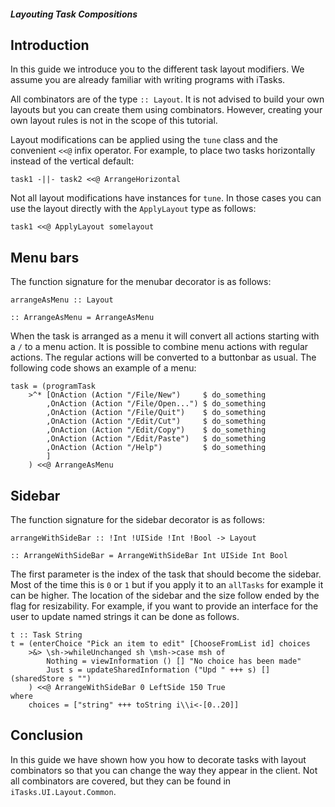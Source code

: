 ##### Layouting Task Compositions

## Introduction
In this guide we introduce you to the different task layout modifiers.
We assume you are already familiar with writing programs with iTasks.

All combinators are of the type `:: Layout`.
It is not advised to build your own layouts but you can create them using combinators.
However, creating your own layout rules is not in the scope of this tutorial.

Layout modifications can be applied using the `tune` class and the convenient `<<@` infix operator.
For example, to place two tasks horizontally instead of the vertical default:

```clean
task1 -||- task2 <<@ ArrangeHorizontal
```

Not all layout modifications have instances for `tune`.
In those cases you can use the layout directly with the `ApplyLayout` type as follows:
```clean
task1 <<@ ApplyLayout somelayout
```

## Menu bars
The function signature for the menubar decorator is as follows:
```clean
arrangeAsMenu :: Layout

:: ArrangeAsMenu = ArrangeAsMenu
```

When the task is arranged as a menu it will convert all actions starting with a `/` to a menu action.
It is possible to combine menu actions with regular actions.
The regular actions will be converted to a buttonbar as usual.
The following code shows an example of a menu:

```clean
task = (programTask
	>^* [OnAction (Action "/File/New")     $ do_something
		,OnAction (Action "/File/Open...") $ do_something
		,OnAction (Action "/File/Quit")    $ do_something
		,OnAction (Action "/Edit/Cut")     $ do_something
		,OnAction (Action "/Edit/Copy")    $ do_something
		,OnAction (Action "/Edit/Paste")   $ do_something
		,OnAction (Action "/Help")         $ do_something
		]
	) <<@ ArrangeAsMenu

```

## Sidebar
The function signature for the sidebar decorator is as follows:
```clean
arrangeWithSideBar :: !Int !UISide !Int !Bool -> Layout

:: ArrangeWithSideBar = ArrangeWithSideBar Int UISide Int Bool
```

The first parameter is the index of the task that should become the sidebar.
Most of the time this is `0` or `1` but if you apply it to an `allTasks` for example it can be higher.
The location of the sidebar and the size follow ended by the flag for resizability.
For example, if you want to provide an interface for the user to update named strings it can be done as follows.

```clean
t :: Task String
t = (enterChoice "Pick an item to edit" [ChooseFromList id] choices
	>&> \sh->whileUnchanged sh \msh->case msh of
		Nothing = viewInformation () [] "No choice has been made"
		Just s = updateSharedInformation ("Upd " +++ s) [] (sharedStore s "")
	) <<@ ArrangeWithSideBar 0 LeftSide 150 True
where
	choices = ["string" +++ toString i\\i<-[0..20]]
```

## Conclusion

In this guide we have shown how you how to decorate tasks with layout combinators so that you can change the way they appear in the client.
Not all combinators are covered, but they can be found in `iTasks.UI.Layout.Common`.
